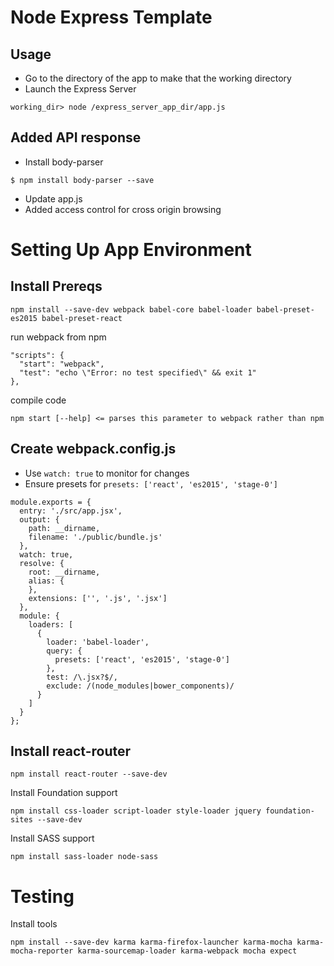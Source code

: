 # Node Express Template

## Usage
- Go to the directory of the app to make that the working directory
- Launch the Express Server
```
working_dir> node /express_server_app_dir/app.js
```

## Added API response
- Install body-parser
```
$ npm install body-parser --save
```
- Update app.js
- Added access control for cross origin browsing

# Setting Up App Environment
## Install Prereqs
```
npm install --save-dev webpack babel-core babel-loader babel-preset-es2015 babel-preset-react
```

run webpack from npm
```
"scripts": {
  "start": "webpack",
  "test": "echo \"Error: no test specified\" && exit 1"
},
```
compile code
```
npm start [--help] <= parses this parameter to webpack rather than npm
```
## Create webpack.config.js
- Use ```watch: true``` to monitor for changes
- Ensure presets for ```presets: ['react', 'es2015', 'stage-0']```
```
module.exports = {
  entry: './src/app.jsx',
  output: {
    path: __dirname,
    filename: './public/bundle.js'
  },
  watch: true,
  resolve: {
    root: __dirname,
    alias: {
    },
    extensions: ['', '.js', '.jsx']
  },
  module: {
    loaders: [
      {
        loader: 'babel-loader',
        query: {
          presets: ['react', 'es2015', 'stage-0']
        },
        test: /\.jsx?$/,
        exclude: /(node_modules|bower_components)/
      }
    ]
  }
};
```

## Install react-router
```
npm install react-router --save-dev
```
Install Foundation support
```
npm install css-loader script-loader style-loader jquery foundation-sites --save-dev

```
Install SASS support
```
npm install sass-loader node-sass
```

# Testing
Install tools
```
npm install --save-dev karma karma-firefox-launcher karma-mocha karma-mocha-reporter karma-sourcemap-loader karma-webpack mocha expect
```
